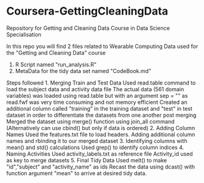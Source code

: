 # Coursera-GettingCleaningData
Repository for Getting and Cleaning Data Course in Data Science Specialisation

In this repo you will find 2 files related to Wearable Computing Data used for the "Getting and Cleaning Data" course
 1. R Script named "run_analysis.R"
 2. MetaData for the tidy data set named "CodeBook.md"

 Steps followed
    1. Merging Train and Test Data
          Used read.table command to load the subject data and activity data file
          The actual data (561 domain variables) was loaded using read.table but 
                with an argument sep = "" as read.fwf was very time consuming and not memory efficient
          Created an additional column called "training" in the training dataset 
                and "test" in test dataset in order to differentiate the datasets from one another post merging
          Merged the dataset using merge() function using join_all command
                (Alternatively can use cbind() but only if data is ordered)
    2. Adding Column Names
          Used the features.txt file to load headers.
          Adding additional column names and rbinding it to our merged dataset
    3. Identifying columns with mean() and std() calculations
          Used grep() to identify column indices
    4. Naming Activities
          Used activity_labels.txt as reference file
          Activity_id used as key to merge datasets
    5. Final Tidy Data
          Used melt() to make "id","subject" and "activity_name" as ids
          Recast the data using dcast() with function argument "mean" to arrive 
                at desired tidy data.
          
